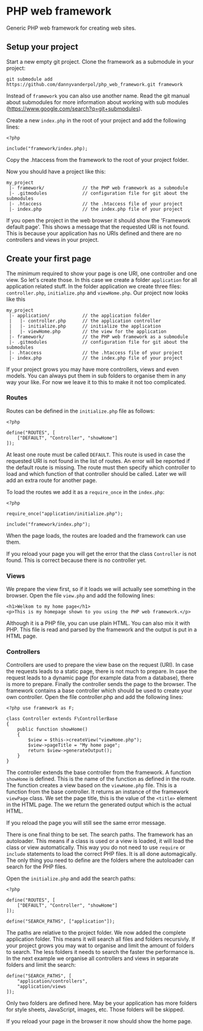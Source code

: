# PHP web framework

Generic PHP web framework for creating web sites.


## Setup your project

Start a new empty git project. Clone the framework as a submodule in your project:

```
git submodule add https://github.com/dannyvanderpol/php_web_framework.git framework
```

Instead of `framework` you can also use another name.
Read the git manual about submodules for more information about working with sub modules (https://www.google.com/search?q=git+submodules).

Create a new `index.php` in the root of your project and add the following lines:

```
<?php

include("framework/index.php);
```

Copy the .htaccess from the framework to the root of your project folder.

Now you should have a project like this:

```
my_project
 |- framework/              // the PHP web framework as a submodule
 |- .gitmodules             // configuration file for git about the submodules
 |- .htaccess               // the .htaccess file of your project
 |- index.php               // the index.php file of your project
```

If you open the project in the web browser it should show the 'Framework default page'.
This shows a message that the requested URI is not found.
This is because your application has no URIs defined and there are no controllers and views in your project.


## Create your first page

The minimum required to show your page is one URI, one controller and one view. So let's create those.
In this case we create a folder `application` for all application related stuff.
In the folder application we create three files: `controller.php`, `initialize.php` and `viewHome.php`.
Our project now looks like this

```
my_project
 |- application/            // the application folder
 |   |- controller.php      // the application controller
 |   |- initialize.php      // initialize the application
 |   |- viewHome.php        // the view for the application
 |- framework/              // the PHP web framework as a submodule
 |- .gitmodules             // configuration file for git about the submodules
 |- .htaccess               // the .htaccess file of your project
 |- index.php               // the index.php file of your project
```

If your project grows you may have more controllers, views and even models.
You can always put them in sub folders to organise them in any way your like.
For now we leave it to this to make it not too complicated.


### Routes

Routes can be defined in the `initialize.php` file as follows:

```
<?php

define("ROUTES", [
    ["DEFAULT", "Controller", "showHome"]
]);
```

At least one route must be called `DEFAULT`.
This route is used in case the requested URI is not found in the list of routes.
An error will be reported if the default route is missing.
The route must then specify which controller to load and which function of that controller should be called.
Later we will add an extra route for another page.

To load the routes we add it as a `require_once` in the `index.php`:

```
<?php

require_once("application/initialize.php");

include("framework/index.php");
```

When the page loads, the routes are loaded and the framework can use them.

If you reload your page you will get the error that the class `Controller` is not found.
This is correct because there is no controller yet.


### Views

We prepare the view first, so if it loads we will actually see something in the browser.
Open the file `view.php` and add the following lines:

```
<h1>Welkom to my home page</h1>
<p>This is my homepage shown to you using the PHP web framework.</p>
```

Although it is a PHP file, you can use plain HTML. You can also mix it with PHP.
This file is read and parsed by the framework and the output is put in a HTML page.


### Controllers

Controllers are used to prepare the view base on the request (URI).
In case the requests leads to a static page, there is not much to prepare.
In case the request leads to a dynamic page (for example data from a database), there is more to prepare.
Finally the controller sends the page to the browser.
The framework contains a base controller which should be used to create your own controller.
Open the file controller.php and add the following lines:

```
<?php use framework as F;

class Controller extends F\ControllerBase
{
    public function showHome()
    {
        $view = $this->createView("viewHome.php");
        $view->pageTitle = "My home page";
        return $view->generateOutput();
    }
}
```

The controller extends the base controller from the framework.
A function `showHome` is defined. This is the name of the function as defined in the route.
The function creates a view based on the `viewHome.php` file. This is a function from the base controller.
It returns an instance of the framework `viewPage` class.
We set the page title, this is the value of the `<title>` element in the HTML page.
The we return the generated output which is the actual HTML.

If you reload the page you will still see the same error message.

There is one final thing to be set. The search paths. The framework has an autoloader.
This means if a class is used or a view is loaded, it will load the class or view automatically.
This way you do not need to use `require` or `include` statements to load the correct PHP files.
It is all done automagically.
The only thing you need to define are the folders where the autoloader can search for the PHP files.

Open the `initialize.php` and add the search paths:

```
<?php

define("ROUTES", [
    ["DEFAULT", "Controller", "showHome"]
]);

define("SEARCH_PATHS", ["application"]);
```

The paths are relative to the project folder. We now added the complete application folder.
This means it will search all files and folders recursivly.
If your project grows you may wat to organise and limit the amount of folders to search.
The less folders it needs to search the faster the performance is.
In the next example we organise all controllers and views in separate folders and limit the search:

```
define("SEARCH_PATHS", [
    "application/controllers",
    "application/views
]);
```

Only two folders are defined here. May be your application has more folders for style sheets,
JavaScript, images, etc. Those folders will be skipped.

If you reload your page in the browser it now should show the home page.
